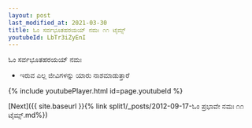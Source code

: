 ```yaml
---
layout: post
last_modified_at: 2021-03-30
title: ಓಂ ಸರ್ವಭೂತಹರಯಯ್ ನಮಃ ೧೧ ಟೈಮ್ಸ್
youtubeId: LbTr3iZyEnI
---
```

 
 
 ಓಂ ಸರ್ವಭೂತಹರಯಯ್ ನಮಃ  
 
 -  ಇರುವ ಎಲ್ಲ ಜೀವಿಗಳನ್ನು ಯಾರು ನಾಶಮಾಡುತ್ತಾರೆ 
 
  
 
  
 
 
 
 
 
 


{% include youtubePlayer.html id=page.youtubeId %}
 
[Next]({{ site.baseurl }}{% link  split1/_posts/2012-09-17-ಓಂ ಪ್ರಭಾವೇ ನಮಃ ೧೧ ಟೈಮ್ಸ್.md%})
 
